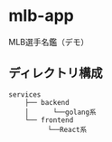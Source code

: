 # mlb-app
MLB選手名鑑（デモ）


## ディレクトリ構成
```
services
    ├── backend
    │      └──golang系
    └── frontend
       　 └──React系
```
